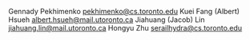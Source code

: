 Gennady Pekhimenko <pekhimenko@cs.toronto.edu>
Kuei Fang (Albert) Hsueh <albert.hsueh@mail.utoronto.ca>
Jiahuang (Jacob) Lin <jiahuang.lin@mail.utoronto.ca>
Hongyu Zhu <serailhydra@cs.toronto.edu>
